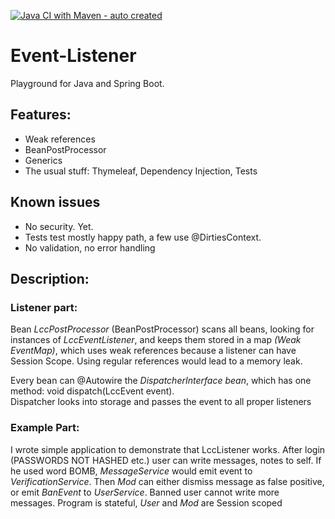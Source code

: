 [![Java CI with Maven - auto created](https://github.com/LukaszSobczakPortfolio/Event-Listener/actions/workflows/maven.yml/badge.svg)](https://github.com/LukaszSobczakPortfolio/Event-Listener/actions/workflows/maven.yml)

# Event-Listener
Playground for Java and Spring Boot. 
## Features:
- Weak references
- BeanPostProcessor
- Generics
- The usual stuff: Thymeleaf, Dependency Injection, Tests 
 
## Known issues
- No security. Yet.
- Tests test mostly happy path, a few use @DirtiesContext.
- No validation, no error handling
## Description:
### Listener part:
Bean *LccPostProcessor* (BeanPostProcessor) scans all beans, looking for instances of *LccEventListener*, and keeps them stored in a map *(Weak EventMap)*, which uses weak references because a listener can have Session Scope. Using regular references would lead to a memory leak.

Every bean can @Autowire the *DispatcherInterface bean*, which has one method: 
	void dispatch(LccEvent event).   
Dispatcher looks into storage and passes the event to all proper listeners
### Example Part:
I wrote simple application to demonstrate that LccListener works. After login (PASSWORDS NOT HASHED etc.) user can write messages, notes to self. If he used word BOMB, *MessageService* would emit event to *VerificationService*. Then *Mod* can either dismiss message as false positive, or emit *BanEvent* to *UserService*. Banned user cannot write more messages. Program is stateful, *User* and *Mod* are Session scoped
